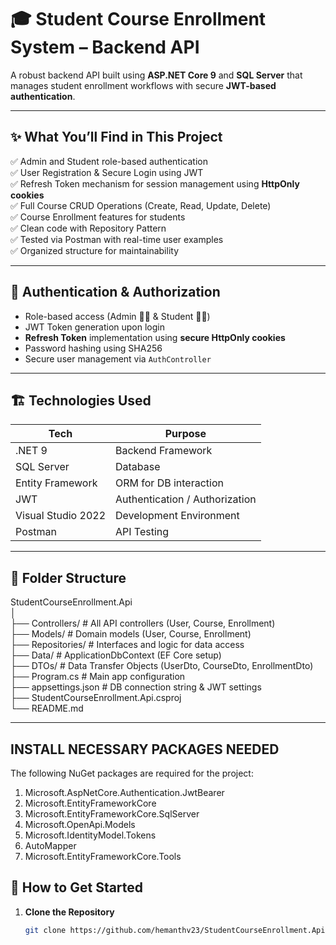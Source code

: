 ﻿# 🎓 Student Course Enrollment System – Backend API

A robust backend API built using **ASP.NET Core 9** and **SQL Server** that manages student enrollment workflows with secure **JWT-based authentication**.

---

## ✨ What You’ll Find in This Project

✅ Admin and Student role-based authentication  
✅ User Registration & Secure Login using JWT  
✅ Refresh Token mechanism for session management using **HttpOnly cookies**  
✅ Full Course CRUD Operations (Create, Read, Update, Delete)  
✅ Course Enrollment features for students  
✅ Clean code with Repository Pattern  
✅ Tested via Postman with real-time user examples  
✅ Organized structure for maintainability

---

## 🔐 Authentication & Authorization

- Role-based access (Admin 👨‍🏫 & Student 👨‍🎓)
- JWT Token generation upon login
- **Refresh Token** implementation using **secure HttpOnly cookies**
- Password hashing using SHA256
- Secure user management via `AuthController`

---

## 🏗️ Technologies Used

| Tech                | Purpose                               |
|---------------------|---------------------------------------|
| .NET 9              | Backend Framework                     |
| SQL Server          | Database                              |
| Entity Framework    | ORM for DB interaction                |
| JWT                 | Authentication / Authorization        |
| Visual Studio 2022  | Development Environment               |
| Postman             | API Testing                           |

---

## 📂 Folder Structure

StudentCourseEnrollment.Api  
│  
├── Controllers/             # All API controllers (User, Course, Enrollment)  
├── Models/                  # Domain models (User, Course, Enrollment)  
├── Repositories/            # Interfaces and logic for data access  
├── Data/                    # ApplicationDbContext (EF Core setup)  
├── DTOs/                    # Data Transfer Objects (UserDto, CourseDto, EnrollmentDto)   
├── Program.cs               # Main app configuration  
├── appsettings.json         # DB connection string & JWT settings  
├── StudentCourseEnrollment.Api.csproj  
└── README.md

---

## INSTALL NECESSARY PACKAGES NEEDED

The following NuGet packages are required for the project:

1. Microsoft.AspNetCore.Authentication.JwtBearer
2. Microsoft.EntityFrameworkCore
3. Microsoft.EntityFrameworkCore.SqlServer
4. Microsoft.OpenApi.Models
5. Microsoft.IdentityModel.Tokens
6. AutoMapper
7. Microsoft.EntityFrameworkCore.Tools


## 🚀 How to Get Started

1. **Clone the Repository**

   ```bash
   git clone https://github.com/hemanthv23/StudentCourseEnrollment.Api.git
